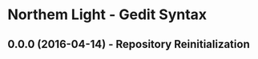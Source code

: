 Northem Light - Gedit Syntax
============================

## 0.0.0 (2016-04-14) - Repository Reinitialization

